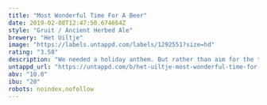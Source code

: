 ```yaml
---
title: "Most Wonderful Time For A Beer"
date: 2019-02-08T12:47:50.674664Z
style: "Gruit / Ancient Herbed Ale"
brewery: "Het Uiltje"
image: "https://labels.untappd.com/labels/1292551?size=hd"
rating: "3.58"
description: "We needed a holiday anthem. But rather than aim for the top of the charts, we dove straight to the bottom of the well. And lo’ and behold look what we found: Andy Williams’ 1963 anti-classic! Is there any other holiday song so mind-numbingly dull? Nope! Marley, Crosby, Bush, the Ramones, Dylan – they wouldn’t touch this song with a 10-foot peppermint pole!  This beer is our ode to the ugly ducking of Christmas song covers. And we’re so hap-happy to exploit it for our most wonderful Christmas brew. A medieval ale pimped with the type of obscure spices only free-foraging Gaelic’s would dare pluck. A hint of caramel, a dash of black liquorice – this one-off Christmas brew is as thick and vulgar as the song that inspired it.  Some say gruit is an aphrodisiac, that’s your call. But we will tell you this: once you drink it you’ll never be ever to get this f*cking ugly Christmas song out of your head again! Sorry Andy. And a very merry this and that."
untappd_url: "https://untappd.com/b/het-uiltje-most-wonderful-time-for-a-beer/1292551"
abv: "10.0"
ibu: "20"
robots: noindex,nofollow
---
```

